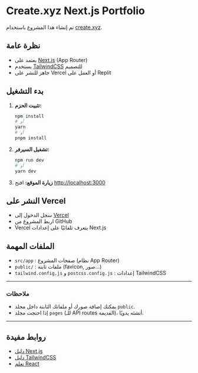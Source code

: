 ﻿# Create.xyz Next.js Portfolio

تم إنشاء هذا المشروع باستخدام [create.xyz](https://create.xyz/).

## نظرة عامة

- يعتمد على [Next.js](https://nextjs.org/) (App Router)
- يستخدم [TailwindCSS](https://tailwindcss.com/) للتصميم
- جاهز للنشر على Vercel أو العمل على Replit

## بدء التشغيل

1. **تثبيت الحزم:**
   ```bash
   npm install
   # أو
   yarn
   # أو
   pnpm install
   ```
2. **تشغيل السيرفر:**
   ```bash
   npm run dev
   # أو
   yarn dev
   ```
3. **زيارة الموقع:**
   افتح [http://localhost:3000](http://localhost:3000)

## النشر على Vercel

- سجل الدخول إلى [Vercel](https://vercel.com/)
- اربط المشروع من GitHub
- Vercel يتعرف تلقائيًا على إعدادات Next.js

## الملفات المهمة

- `src/app` : صفحات المشروع (نظام App Router)
- `public/` : ملفات ثابتة (favicon, صور...)
- `tailwind.config.js` و `postcss.config.js` : إعدادات TailwindCSS

---

### ملاحظات

- يمكنك إضافة صورك أو ملفاتك الثابتة داخل مجلد `public`.
- إذا احتجت مجلد `pages` (للـ API routes القديمة)، أنشئه يدويًا.

---

## روابط مفيدة

- [دليل Next.js](https://nextjs.org/docs)
- [دليل TailwindCSS](https://tailwindcss.com/docs)
- [تعلم React](https://react.dev/)
